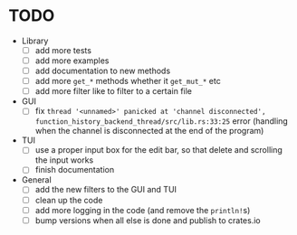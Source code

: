 # TODO

- Library
  - [ ] add more tests
  - [ ] add more examples
  - [ ] add documentation to new methods
  - [ ] add more `get_*` methods whether it `get_mut_*` etc
  - [ ] add more filter like to filter to a certain file

- GUI
  - [ ] fix `thread '<unnamed>' panicked at 'channel disconnected', function_history_backend_thread/src/lib.rs:33:25` error (handling when the channel is disconnected at the end of the program)
- TUI
  - [ ] use a proper input box for the edit bar, so that delete and scrolling the input works
  - [ ] finish documentation

- General
  - [ ] add the new filters to the GUI and TUI
  - [ ] clean up the code
  - [ ] add more logging in the code (and remove the `println!`s)
  - [ ] bump versions when all else is done and publish to crates.io
